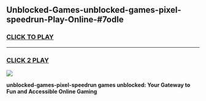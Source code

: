 
## Unblocked-Games-unblocked-games-pixel-speedrun-Play-Online-#7odle
<h3>
<a href="https://premium.freeplayer.one?title=unblocked-games-pixel-speedrun&ref=27F">CLICK TO PLAY</a></h3>
<hr>

<h3>
<a href="https://premium.freeplayer.one?title=unblocked-games-pixel-speedrun&ref=27F">CLICK 2 PLAY</a>
  
</h3>

<a href="https://premium.freeplayer.one?title=unblocked-games-pixel-speedrun&ref=27F"><img src="https://clearcache.store/games.png"></a>


**unblocked-games-pixel-speedrun games unblocked: Your Gateway to Fun and Accessible Online Gaming**
